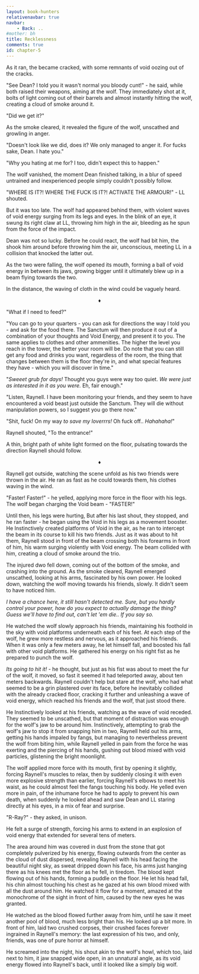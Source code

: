 ```yaml
---
layout: book-hunters
relativenavbar: true
navbar:
    - Back: ..
#mother: bh
title: Recklessness
comments: true
id: chapter-5
---
```


As it ran, the  became cracked, with some remnants of void oozing out of the cracks.

"See Dean? I told you it wasn't normal you bloody cunt!" - he said, while both raised their weapons, aiming at the wolf. They immediately shot at it, bolts of light coming out of their barrels and almost instantly hitting the wolf, creating a cloud of smoke around it.

"Did we get it?"

As the smoke cleared, it revealed the figure of the wolf, unscathed and growling in anger.

"Doesn't look like we did, does it? We only managed to anger it. For fucks sake, Dean. I hate you."

"Why you hating at me for? I too, didn't expect this to happen."

The wolf vanished, the moment Dean finished talking, in a blur of speed untrained and inexperienced people simply couldn't possibly follow.

"WHERE IS IT?! WHERE THE FUCK IS IT?! ACTIVATE THE ARMOUR!" - LL shouted.

But it was too late. The wolf had appeared behind them, with violent waves of void energy surging from its legs and eyes. In the blink of an eye, it swung its right claw at LL, throwing him high in the air, bleeding as he spun from the force of the impact.

Dean was not so lucky. Before he could react, the wolf had bit him, the shook him around before throwing him the air, unconscious, meeting LL in a collision that knocked the latter out.

As the two were falling, the wolf opened its mouth, forming a ball of void energy in between its jaws, growing bigger until it ultimately blew up in a beam flying towards the two.

In the distance, the waving of cloth in the wind could be vaguely heard.

<center>&diams;</center>

"What if I need to feed?"

"You can go to your quarters - you can ask for directions the way I told you - and ask for the food there. The Sanctum will then produce it out of a combination of your thoughts and Void Energy, and present it to you. The same applies to clothes and other ammenities. The higher the level you reach in the tower, the better your room will be. Do note that you can still get any food and drinks you want, regardless of the room, the thing that changes between them is the floor they're in, and what special features they have - which you will discover in time."

"*Sweeet grub for days!* Thought you guys were way too quiet. *We were just as interested in it as you were.* Eh, fair enough."

"Listen, Raynell. I have been monitoring your friends, and they seem to have encountered a void beast just outside the Sanctum. They will die without manipulation powers, so I suggest you go there now."

"Shit, fuck! On my way *to save my loverrrs!* Oh fuck off.. *Hahahaha!*"

Raynell shouted, "To the entrance!"

A thin, bright path of white light formed on the floor, pulsating towards the direction Raynell should follow.

<center>&diams;</center>

Raynell got outside, watching the scene unfold as his two friends were thrown in the air. He ran as fast as he could towards them, his clothes waving in the wind.

"Faster! Faster!" - he yelled, applying more force in the floor with his legs. The wolf began charging the Void beam - "FASTER!"

Until then, his legs were hurting, But after his last shout, they stopped, and he ran faster - he began using the Void in his legs as a movement booster. He Instinctively created platforms of Void in the air, as he ran to intercept the beam in its course to kill his two friends. Just as it was about to hit them, Raynell stood in front of the beam crossing both his forearms in front of him, his warm surging violently with Void energy. The beam collided with him, creating a cloud of smoke around the trio.

The injured dwo fell down, coming out of the bottom of the smoke, and crashing into the ground. As the smoke cleared, Raynell emerged unscathed, looking at his arms, fascinated by his own power. He looked down, watching the wolf moving towards his friends, slowly. It didn't seem to have noticed him.

*I have a chance here, it still hasn't detected me. Sure, but you hardly control your power, how do you expect to actually damage the thing? Guess we'll have to find out, can't let 'em die.. If you say so.*

He watched the wolf slowly approach his friends, maintaining his foothold in the sky with void platforms underneath each of his feet. At each step of the wolf, he grew more restless and nervous, as it approached his friends. When it was only a few meters away, he let himself fall, and boosted his fall with other void platforms. He gathered his energy on his right fist as he prepared to punch the wolf.

*Its going to hit it!* - he thought, but just as his fist was about to meet the fur of the wolf, it moved, so fast it seemed it had teleported away, about ten meters backwards. Raynell couldn't help but stare at the wolf, who had what seemed to be a grin plastered over its face, before he inevitably collided with the already cracked floor, cracking it further and unleashing a wave of void energy, which reached his friends and the wolf, that just stood there.

He Instinctively looked at his friends, watching as the wave of void receded. They seemed to be unscathed, but that moment of distraction was enough for the wolf's jaw to be around him. Instinctively, attempting to grab the wolf's jaw to stop it from snapping him in two, Raynell held out his arms, getting his hands impaled by fangs, but managing to nevertheless prevent the wolf from biting him, while Raynell yelled in pain from the force he was exerting and the piercing of his hands, gushing out blood mixed with void particles, glistening the bright moonlight.

The wolf applied more force with its mouth, first by opening it slightly, forcing Raynell's muscles to relax, then by suddenly closing it with even more explosive strength than earlier, forcing Raynell's elbows to meet his waist, as he could almost feel the fangs touching his body. He yelled even more in pain, of the inhumane force he had to apply to prevent his own death, when suddenly he looked ahead and saw Dean and LL staring directly at his eyes, in a mix of fear and surprise.

"R-Ray?" - they asked, in unison.

He felt a surge of strength, forcing his arms to extend in an explosion of void energy that extended for several tens of meters.

The area around him was covered in dust from the stone that got completely pulverized by his energy, flowing outwards from the center as the cloud of dust dispersed, revealing Raynell with his head facing the beautiful night sky, as sweat dripped down his face, his arms just hanging there as his knees met the floor as he fell, in tiredom. The blood kept flowing out of his hands, forming a puddle on the floor. He let his head fall, his chin almost touching his chest as he gazed at his own blood mixed with all the dust around him. He watched it flow for a moment, amazed at the monochrome of the sight in front of him, caused by the new eyes he was granted.

He watched as the blood flowed further away from him, until he saw it meet another pool of blood, much less bright than his. He looked up a bit more. In front of him, laid two crushed corpses, their crushed faces forever ingrained in Raynell's memory: the last expression of his two, and only, friends, was one of pure horror at himself.

He screamed into the night, his shout akin to the wolf's howl, which too, laid next to him, it jaw snapped wide open, in an unnatural angle, as its void energy flowed into Raynell's back, until it looked like a simply big wolf.
